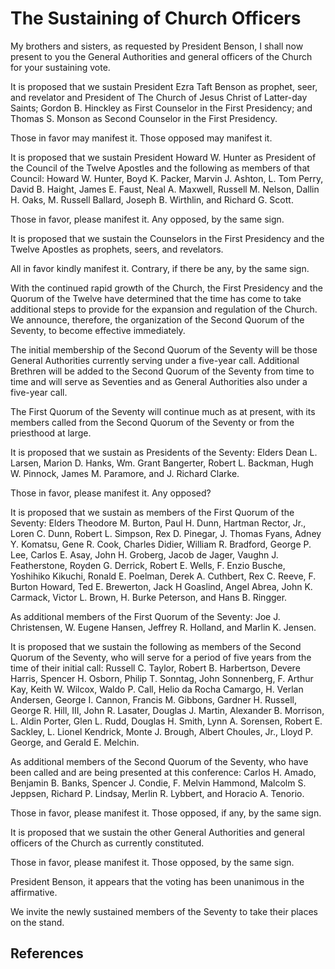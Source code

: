 # The Sustaining of Church Officers

My brothers and sisters, as requested by President Benson, I shall now present
to you the General Authorities and general officers of the Church for your
sustaining vote.

It is proposed that we sustain President Ezra Taft Benson as prophet, seer,
and revelator and President of The Church of Jesus Christ of Latter-day
Saints; Gordon B. Hinckley as First Counselor in the First Presidency; and
Thomas S. Monson as Second Counselor in the First Presidency.

Those in favor may manifest it. Those opposed may manifest it.

It is proposed that we sustain President Howard W. Hunter as President of the
Council of the Twelve Apostles and the following as members of that Council:
Howard W. Hunter, Boyd K. Packer, Marvin J. Ashton, L. Tom Perry, David B.
Haight, James E. Faust, Neal A. Maxwell, Russell M. Nelson, Dallin H. Oaks, M.
Russell Ballard, Joseph B. Wirthlin, and Richard G. Scott.

Those in favor, please manifest it. Any opposed, by the same sign.

It is proposed that we sustain the Counselors in the First Presidency and the
Twelve Apostles as prophets, seers, and revelators.

All in favor kindly manifest it. Contrary, if there be any, by the same sign.

With the continued rapid growth of the Church, the First Presidency and the
Quorum of the Twelve have determined that the time has come to take additional
steps to provide for the expansion and regulation of the Church. We announce,
therefore, the organization of the Second Quorum of the Seventy, to become
effective immediately.

The initial membership of the Second Quorum of the Seventy will be those
General Authorities currently serving under a five-year call. Additional
Brethren will be added to the Second Quorum of the Seventy from time to time
and will serve as Seventies and as General Authorities also under a five-year
call.

The First Quorum of the Seventy will continue much as at present, with its
members called from the Second Quorum of the Seventy or from the priesthood at
large.

It is proposed that we sustain as Presidents of the Seventy: Elders Dean L.
Larsen, Marion D. Hanks, Wm. Grant Bangerter, Robert L. Backman, Hugh W.
Pinnock, James M. Paramore, and J. Richard Clarke.

Those in favor, please manifest it. Any opposed?

It is proposed that we sustain as members of the First Quorum of the Seventy:
Elders Theodore M. Burton, Paul H. Dunn, Hartman Rector, Jr., Loren C. Dunn,
Robert L. Simpson, Rex D. Pinegar, J. Thomas Fyans, Adney Y. Komatsu, Gene R.
Cook, Charles Didier, William R. Bradford, George P. Lee, Carlos E. Asay, John
H. Groberg, Jacob de Jager, Vaughn J. Featherstone, Royden G. Derrick, Robert
E. Wells, F. Enzio Busche, Yoshihiko Kikuchi, Ronald E. Poelman, Derek A.
Cuthbert, Rex C. Reeve, F. Burton Howard, Ted E. Brewerton, Jack H Goaslind,
Angel Abrea, John K. Carmack, Victor L. Brown, H. Burke Peterson, and Hans B.
Ringger.

As additional members of the First Quorum of the Seventy: Joe J. Christensen,
W. Eugene Hansen, Jeffrey R. Holland, and Marlin K. Jensen.

It is proposed that we sustain the following as members of the Second Quorum
of the Seventy, who will serve for a period of five years from the time of
their initial call: Russell C. Taylor, Robert B. Harbertson, Devere Harris,
Spencer H. Osborn, Philip T. Sonntag, John Sonnenberg, F. Arthur Kay, Keith W.
Wilcox, Waldo P. Call, Helio da Rocha Camargo, H. Verlan Andersen, George I.
Cannon, Francis M. Gibbons, Gardner H. Russell, George R. Hill, III, John R.
Lasater, Douglas J. Martin, Alexander B. Morrison, L. Aldin Porter, Glen L.
Rudd, Douglas H. Smith, Lynn A. Sorensen, Robert E. Sackley, L. Lionel
Kendrick, Monte J. Brough, Albert Choules, Jr., Lloyd P. George, and Gerald E.
Melchin.

As additional members of the Second Quorum of the Seventy, who have been
called and are being presented at this conference: Carlos H. Amado, Benjamin
B. Banks, Spencer J. Condie, F. Melvin Hammond, Malcolm S. Jeppsen, Richard P.
Lindsay, Merlin R. Lybbert, and Horacio A. Tenorio.

Those in favor, please manifest it. Those opposed, if any, by the same sign.

It is proposed that we sustain the other General Authorities and general
officers of the Church as currently constituted.

Those in favor, please manifest it. Those opposed, by the same sign.

President Benson, it appears that the voting has been unanimous in the
affirmative.

We invite the newly sustained members of the Seventy to take their places on
the stand.

## References

